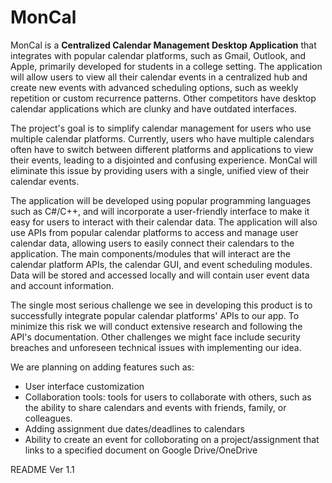 # MonCal

MonCal is a **Centralized Calendar Management Desktop Application** that integrates with popular calendar platforms, such as Gmail, Outlook, and Apple, primarily developed for students in a college setting. The application will allow users to view all their calendar events in a centralized hub and create new events with advanced scheduling options, such as weekly repetition or custom recurrence patterns. Other competitors have desktop calendar applications which are clunky and have outdated interfaces.

The project's goal is to simplify calendar management for users who use multiple calendar platforms. Currently, users who have multiple calendars often have to switch between different platforms and applications to view their events, leading to a disjointed and confusing experience. MonCal will eliminate this issue by providing users with a single, unified view of their calendar events.

The application will be developed using popular programming languages such as C#/C++, and will incorporate a user-friendly interface to make it easy for users to interact with their calendar data. The application will also use APIs from popular calendar platforms to access and manage user calendar data, allowing users to easily connect their calendars to the application. The main components/modules that will interact are the calendar platform APIs, the calendar GUI, and event scheduling modules. Data will be stored and accessed locally and will contain user event data and account information.


The single most serious challenge we see in developing this product is to successfully integrate popular calendar platforms' APIs to our app. To minimize this risk we will conduct extensive research and following the API's documentation. Other challenges we might face include security breaches and unforeseen technical issues with implementing our idea. 

We are planning on adding features such as:
- User interface customization
- Collaboration tools: tools for users to collaborate with others, such as the ability to share calendars and events with friends, family, or colleagues.
- Adding assignment due dates/deadlines to calendars
- Ability to create an event for colloborating on a project/assignment that links to a specified document on Google Drive/OneDrive

README Ver 1.1
